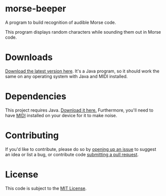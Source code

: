 # morse-beeper
A program to build recognition of audible Morse code.

This program displays random characters while sounding them out in Morse code.

# Downloads

[Download the latest version here](https://github.com/paxromana96/morse-beeper/releases/).
It's a Java program, so it should work the same on any operating system with Java and MIDI installed.

# Dependencies

This project requires Java. [Download it here.](https://java.com)
Furthermore, you'll need to have [MIDI](https://www.midi.org/) installed on your device for it to make noise.

# Contributing

If you'd like to contribute, please do so by [opening up an issue](https://github.com/paxromana96/morse-beeper/issues) to suggest an idea or list a bug, or contribute code [submitting a pull request](https://github.com/paxromana96/morse-beeper/pulls).

# License

This code is subject to the [MIT License](LICENSE.md).
